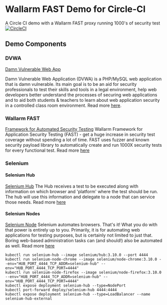 # Wallarm FAST Demo for Circle-CI
A Circle CI demo with a Wallarm FAST proxy running 1000's of security test
[![CircleCI](https://circleci.com/gh/0snug0/wallarm-demos/tree/master.svg?style=svg)](https://circleci.com/gh/0snug0/wallarm-demos/tree/master)

## Demo Components
### DVWA
[Damn Vulnerable Web App](https://hub.docker.com/r/vulnerables/web-dvwa/)

Damn Vulnerable Web Application (DVWA) is a PHP/MySQL web application that is damn vulnerable. Its main goal is to be an aid for security professionals to test their skills and tools in a legal environment, help web developers better understand the processes of securing web applications and to aid both students & teachers to learn about web application security in a controlled class room environment. Read more [here](https://hub.docker.com/r/vulnerables/web-dvwa/).

### Wallarm FAST 
[Framework for Automated Security Testing](https://hub.docker.com/r/wallarm/fast/)
Wallarm Framework for Application Security Testing (FAST) - get a huge increase in security test coverage without spending a lot of time. FAST uses fuzzer and known security payload library to automatically create and run 1000X security tests for every functional test. Read more [here](https://hub.docker.com/r/wallarm/fast/)

### Selenium
#### Selenium Hub
[Selenium Hub](https://github.com/SeleniumHQ/docker-selenium)
The Hub receives a test to be executed along with information on which browser and 'platform' where the test should be run. The hub will use this information and delegate to a node that can service those needs. Read more [here](https://github.com/SeleniumHQ/docker-selenium/tree/master/Hub)

#### Selenium Nodes
[Selenium Node](https://github.com/SeleniumHQ/docker-selenium/tree/master/NodeBase)
Selenium automates browsers. That's it! What you do with that power is entirely up to you. Primarily, it is for automating web applications for testing purposes, but is certainly not limited to just that. Boring web-based administration tasks can (and should!) also be automated as well. Read more [here](https://github.com/SeleniumHQ/docker-selenium/tree/master/NodeBase)
```
kubectl run selenium-hub --image selenium/hub:3.10.0 --port 4444
kubectl run selenium-node-chrome --image selenium/node-chrome:3.10.0 --env="HUB_PORT_4444_TCP_ADDR=selenium-hub" --env="HUB_PORT_4444_TCP_PORT=4444"
kubectl run selenium-node-firefox --image selenium/node-firefox:3.10.0 --env="HUB_PORT_4444_TCP_ADDR=selenium-hub" --env="HUB_PORT_4444_TCP_PORT=4444"
kubectl expose deployment selenium-hub --type=NodePort
kubectl port-forward deploy/selenium-hub 4444:4444
kubectl expose deployment selenium-hub --type=LoadBalancer --name selenium-hub-external
```